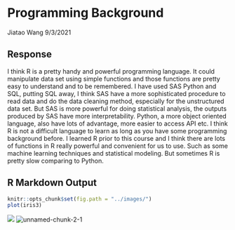 Programming Background
================
Jiatao Wang
9/3/2021

## Response

I think R is a pretty handy and powerful programming language. It could
manipulate data set using simple functions and those functions are
pretty easy to understand and to be remembered. I have used SAS Python
and SQL, putting SQL away, I think SAS have a more sophisticated
procedure to read data and do the data cleaning method, especially for
the unstructured data set. But SAS is more powerful for doing
statistical analysis, the outputs produced by SAS have more
interpretability. Python, a more object oriented language, also have
lots of advantage, more easier to access API etc. I think R is not a
difficult language to learn as long as you have some programming
background before. I learned R prior to this course and I think there
are lots of functions in R really powerful and convenient for us to use.
Such as some machine learning techniques and statistical modeling. But
sometimes R is pretty slow comparing to Python.

## R Markdown Output

``` r
knitr::opts_chunk$set(fig.path = "../images/")
plot(iris3)
```

![](C:/Users/CKA/Documents/CKA/st558/_posts/2021-9-07-Second-Blog-Post_files/figure-gfm/unnamed-chunk-2-1.png)<!-- -->
![unnamed-chunk-2-1](https://user-images.githubusercontent.com/89038323/133300037-c8c524e2-af4f-4676-a16f-1ae66e9f26f1.png)
